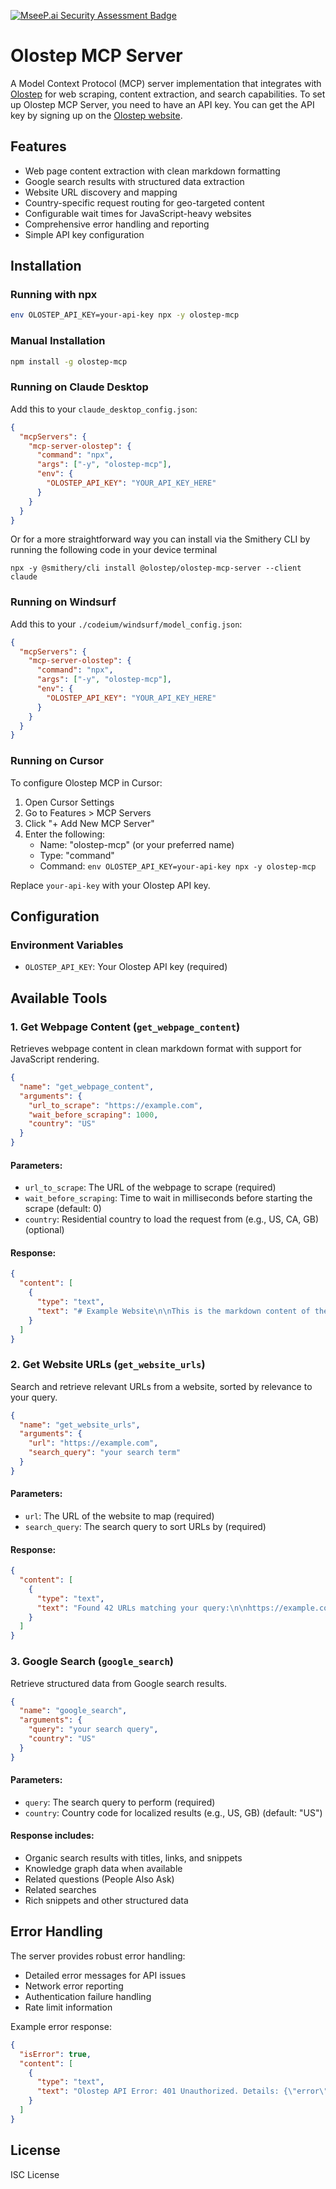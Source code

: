 [![MseeP.ai Security Assessment Badge](https://mseep.net/pr/olostep-olostep-mcp-server-badge.png)](https://mseep.ai/app/olostep-olostep-mcp-server)

# Olostep MCP Server

A Model Context Protocol (MCP) server implementation that integrates with [Olostep](https://olostep.com) for web scraping, content extraction, and search capabilities.
To set up Olostep MCP Server, you need to have an API key. You can get the API key by signing up on the [Olostep website](https://olostep.com/auth).


## Features

- Web page content extraction with clean markdown formatting
- Google search results with structured data extraction
- Website URL discovery and mapping
- Country-specific request routing for geo-targeted content
- Configurable wait times for JavaScript-heavy websites
- Comprehensive error handling and reporting
- Simple API key configuration

## Installation

### Running with npx

```bash
env OLOSTEP_API_KEY=your-api-key npx -y olostep-mcp
```

### Manual Installation

```bash
npm install -g olostep-mcp
```

### Running on Claude Desktop

Add this to your `claude_desktop_config.json`:

```json
{
  "mcpServers": {
    "mcp-server-olostep": {
      "command": "npx",
      "args": ["-y", "olostep-mcp"],
      "env": {
        "OLOSTEP_API_KEY": "YOUR_API_KEY_HERE"
      }
    }
  }
}
```

Or for a more straightforward way you can install via the Smithery CLI by running the following code in your device terminal

```
npx -y @smithery/cli install @olostep/olostep-mcp-server --client claude
```

### Running on Windsurf

Add this to your `./codeium/windsurf/model_config.json`:

```json
{
  "mcpServers": {
    "mcp-server-olostep": {
      "command": "npx",
      "args": ["-y", "olostep-mcp"],
      "env": {
        "OLOSTEP_API_KEY": "YOUR_API_KEY_HERE"
      }
    }
  }
}
```

### Running on Cursor

To configure Olostep MCP in Cursor:

1. Open Cursor Settings
2. Go to Features > MCP Servers 
3. Click "+ Add New MCP Server"
4. Enter the following:
   - Name: "olostep-mcp" (or your preferred name)
   - Type: "command"
   - Command: `env OLOSTEP_API_KEY=your-api-key npx -y olostep-mcp`

Replace `your-api-key` with your Olostep API key.

## Configuration

### Environment Variables

- `OLOSTEP_API_KEY`: Your Olostep API key (required)

## Available Tools

### 1. Get Webpage Content (`get_webpage_content`)

Retrieves webpage content in clean markdown format with support for JavaScript rendering.

```json
{
  "name": "get_webpage_content",
  "arguments": {
    "url_to_scrape": "https://example.com",
    "wait_before_scraping": 1000,
    "country": "US"
  }
}
```

#### Parameters:

- `url_to_scrape`: The URL of the webpage to scrape (required)
- `wait_before_scraping`: Time to wait in milliseconds before starting the scrape (default: 0)
- `country`: Residential country to load the request from (e.g., US, CA, GB) (optional)

#### Response:

```json
{
  "content": [
    {
      "type": "text",
      "text": "# Example Website\n\nThis is the markdown content of the webpage..."
    }
  ]
}
```

### 2. Get Website URLs (`get_website_urls`)

Search and retrieve relevant URLs from a website, sorted by relevance to your query.

```json
{
  "name": "get_website_urls",
  "arguments": {
    "url": "https://example.com",
    "search_query": "your search term"
  }
}
```

#### Parameters:

- `url`: The URL of the website to map (required)
- `search_query`: The search query to sort URLs by (required)

#### Response:

```json
{
  "content": [
    {
      "type": "text",
      "text": "Found 42 URLs matching your query:\n\nhttps://example.com/page1\nhttps://example.com/page2\n..."
    }
  ]
}
```

### 3. Google Search (`google_search`)

Retrieve structured data from Google search results.

```json
{
  "name": "google_search",
  "arguments": {
    "query": "your search query",
    "country": "US"
  }
}
```

#### Parameters:

- `query`: The search query to perform (required)
- `country`: Country code for localized results (e.g., US, GB) (default: "US")

#### Response includes:

- Organic search results with titles, links, and snippets
- Knowledge graph data when available
- Related questions (People Also Ask)
- Related searches
- Rich snippets and other structured data

## Error Handling

The server provides robust error handling:

- Detailed error messages for API issues
- Network error reporting
- Authentication failure handling
- Rate limit information

Example error response:

```json
{
  "isError": true,
  "content": [
    {
      "type": "text",
      "text": "Olostep API Error: 401 Unauthorized. Details: {\"error\":\"Invalid API key\"}"
    }
  ]
}
```


## License

ISC License

